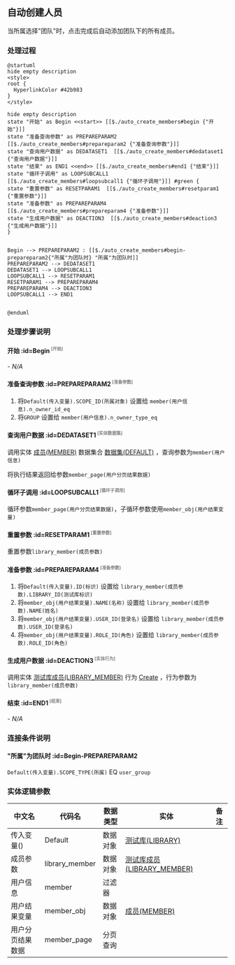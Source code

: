 ## 自动创建人员 <!-- {docsify-ignore-all} -->

   当所属选择"团队"时，点击完成后自动添加团队下的所有成员。

### 处理过程

```plantuml
@startuml
hide empty description
<style>
root {
  HyperlinkColor #42b983
}
</style>

hide empty description
state "开始" as Begin <<start>> [[$./auto_create_members#begin {"开始"}]]
state "准备查询参数" as PREPAREPARAM2  [[$./auto_create_members#prepareparam2 {"准备查询参数"}]]
state "查询用户数据" as DEDATASET1  [[$./auto_create_members#dedataset1 {"查询用户数据"}]]
state "结束" as END1 <<end>> [[$./auto_create_members#end1 {"结束"}]]
state "循环子调用" as LOOPSUBCALL1  [[$./auto_create_members#loopsubcall1 {"循环子调用"}]] #green {
state "重置参数" as RESETPARAM1  [[$./auto_create_members#resetparam1 {"重置参数"}]]
state "准备参数" as PREPAREPARAM4  [[$./auto_create_members#prepareparam4 {"准备参数"}]]
state "生成用户数据" as DEACTION3  [[$./auto_create_members#deaction3 {"生成用户数据"}]]
}


Begin --> PREPAREPARAM2 : [[$./auto_create_members#begin-prepareparam2{"所属"为团队时} "所属"为团队时]]
PREPAREPARAM2 --> DEDATASET1
DEDATASET1 --> LOOPSUBCALL1
LOOPSUBCALL1 --> RESETPARAM1
RESETPARAM1 --> PREPAREPARAM4
PREPAREPARAM4 --> DEACTION3
LOOPSUBCALL1 --> END1


@enduml
```


### 处理步骤说明

#### 开始 :id=Begin<sup class="footnote-symbol"> <font color=gray size=1>[开始]</font></sup>



*- N/A*
#### 准备查询参数 :id=PREPAREPARAM2<sup class="footnote-symbol"> <font color=gray size=1>[准备参数]</font></sup>



1. 将`Default(传入变量).SCOPE_ID(所属对象)` 设置给  `member(用户信息).n_owner_id_eq`
2. 将`GROUP` 设置给  `member(用户信息).n_owner_type_eq`

#### 查询用户数据 :id=DEDATASET1<sup class="footnote-symbol"> <font color=gray size=1>[实体数据集]</font></sup>



调用实体 [成员(MEMBER)](module/Base/member.md) 数据集合 [数据集(DEFAULT)](module/Base/member#数据集合) ，查询参数为`member(用户信息)`

将执行结果返回给参数`member_page(用户分页结果数据)`

#### 循环子调用 :id=LOOPSUBCALL1<sup class="footnote-symbol"> <font color=gray size=1>[循环子调用]</font></sup>



循环参数`member_page(用户分页结果数据)`，子循环参数使用`member_obj(用户结果变量)`
#### 重置参数 :id=RESETPARAM1<sup class="footnote-symbol"> <font color=gray size=1>[重置参数]</font></sup>



重置参数```library_member(成员参数)```
#### 准备参数 :id=PREPAREPARAM4<sup class="footnote-symbol"> <font color=gray size=1>[准备参数]</font></sup>



1. 将`Default(传入变量).ID(标识)` 设置给  `library_member(成员参数).LIBRARY_ID(测试库标识)`
2. 将`member_obj(用户结果变量).NAME(名称)` 设置给  `library_member(成员参数).NAME(姓名)`
3. 将`member_obj(用户结果变量).USER_ID(登录名)` 设置给  `library_member(成员参数).USER_ID(登录名)`
4. 将`member_obj(用户结果变量).ROLE_ID(角色)` 设置给  `library_member(成员参数).ROLE_ID(角色)`

#### 生成用户数据 :id=DEACTION3<sup class="footnote-symbol"> <font color=gray size=1>[实体行为]</font></sup>



调用实体 [测试库成员(LIBRARY_MEMBER)](module/TestMgmt/library_member.md) 行为 [Create](module/TestMgmt/library_member#行为) ，行为参数为`library_member(成员参数)`

#### 结束 :id=END1<sup class="footnote-symbol"> <font color=gray size=1>[结束]</font></sup>



*- N/A*


### 连接条件说明
#### "所属"为团队时 :id=Begin-PREPAREPARAM2

`Default(传入变量).SCOPE_TYPE(所属)` EQ `user_group`


### 实体逻辑参数

|    中文名   |    代码名    |  数据类型    |  实体   |备注 |
| --------| --------| -------- | -------- | --------   |
|传入变量(<i class="fa fa-check"/></i>)|Default|数据对象|[测试库(LIBRARY)](module/TestMgmt/library.md)||
|成员参数|library_member|数据对象|[测试库成员(LIBRARY_MEMBER)](module/TestMgmt/library_member.md)||
|用户信息|member|过滤器|||
|用户结果变量|member_obj|数据对象|[成员(MEMBER)](module/Base/member.md)||
|用户分页结果数据|member_page|分页查询|||
